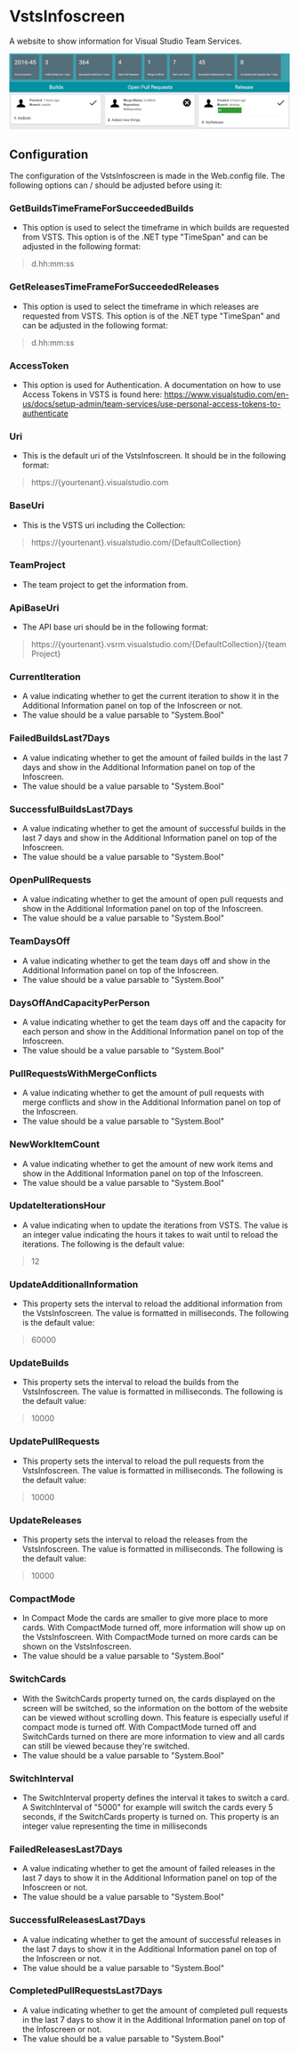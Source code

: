 # VstsInfoscreen
A website to show information for Visual Studio Team Services.

![alt tag](https://raw.githubusercontent.com/ThomasGassmann/VstsInfoscreen/master/example.png)

## Configuration
The configuration of the VstsInfoscreen is made in the Web.config file. The following options can / should be adjusted before using it:


### GetBuildsTimeFrameForSucceededBuilds
- This option is used to select the timeframe in which builds are requested from VSTS. This option is of the .NET type "TimeSpan" and can be adjusted in the following format: 
>d.hh:mm:ss

### GetReleasesTimeFrameForSucceededReleases
- This option is used to select the timeframe in which releases are requested from VSTS. This option is of the .NET type "TimeSpan" and can be adjusted in the following format: 
>d.hh:mm:ss

### AccessToken
- This option is used for Authentication. A documentation on how to use Access Tokens in VSTS is found here:
https://www.visualstudio.com/en-us/docs/setup-admin/team-services/use-personal-access-tokens-to-authenticate

### Uri
- This is the default uri of the VstsInfoscreen. It should be in the following format:
> https://{yourtenant}.visualstudio.com

### BaseUri
- This is the VSTS uri including the Collection:
> https://{yourtenant}.visualstudio.com/{DefaultCollection}

### TeamProject
- The team project to get the information from.

### ApiBaseUri
- The API base uri should be in the following format:
> https://{yourtenant}.vsrm.visualstudio.com/{DefaultCollection}/{teamProject}

### CurrentIteration
- A value indicating whether to get the current iteration to show it in the Additional Information panel on top of the Infoscreen or not.
- The value should be a value parsable to "System.Bool"

### FailedBuildsLast7Days
- A value indicating whether to get the amount of failed builds in the last 7 days and show in the Additional Information panel on top of the Infoscreen.
- The value should be a value parsable to "System.Bool"

### SuccessfulBuildsLast7Days
- A value indicating whether to get the amount of successful builds in the last 7 days and show in the Additional Information panel on top of the Infoscreen.
- The value should be a value parsable to "System.Bool"

### OpenPullRequests
- A value indicating whether to get the amount of open pull requests and show in the Additional Information panel on top of the Infoscreen.
- The value should be a value parsable to "System.Bool"

### TeamDaysOff
- A value indicating whether to get the team days off and show in the Additional Information panel on top of the Infoscreen.
- The value should be a value parsable to "System.Bool"

### DaysOffAndCapacityPerPerson
- A value indicating whether to get the team days off and the capacity for each person and show in the Additional Information panel on top of the Infoscreen.
- The value should be a value parsable to "System.Bool"

### PullRequestsWithMergeConflicts
- A value indicating whether to get the amount of pull requests with merge conflicts and show in the Additional Information panel on top of the Infoscreen.
- The value should be a value parsable to "System.Bool"

### NewWorkItemCount
- A value indicating whether to get the amount of new work items and show in the Additional Information panel on top of the Infoscreen.
- The value should be a value parsable to "System.Bool"

### UpdateIterationsHour
- A value indicating when to update the iterations from VSTS. The value is an integer value indicating the hours it takes to wait until to reload the iterations. The following is the default value:
>12

### UpdateAdditionalInformation
- This property sets the interval to reload the additional information from the VstsInfoscreen. The value is formatted in milliseconds. The following is the default value:
>60000

### UpdateBuilds
- This property sets the interval to reload the builds from the VstsInfoscreen. The value is formatted in milliseconds. The following is the default value:
>10000

### UpdatePullRequests
- This property sets the interval to reload the pull requests from the VstsInfoscreen. The value is formatted in milliseconds. The following is the default value:
>10000

### UpdateReleases
- This property sets the interval to reload the releases from the VstsInfoscreen. The value is formatted in milliseconds. The following is the default value:
>10000

### CompactMode
- In Compact Mode the cards are smaller to give more place to more cards. With CompactMode turned off, more information will show up on the VstsInfoscreen. With CompactMode turned on more cards can be shown on the VstsInfoscreen.
- The value should be a value parsable to "System.Bool"

### SwitchCards
- With the SwitchCards property turned on, the cards displayed on the screen will be switched, so the information on the bottom of the website can be viewed without scrolling down. This feature is especially useful if compact mode is turned off. With CompactMode turned off and SwitchCards turned on there are more information to view and all cards can still be viewed because they're switched.
- The value should be a value parsable to "System.Bool"

### SwitchInterval
- The SwitchInterval property defines the interval it takes to switch a card. A SwitchInterval of "5000" for example will switch the cards every 5 seconds, if the SwitchCards property is turned on. This property is an integer value representing the time in milliseconds

### FailedReleasesLast7Days
- A value indicating whether to get the amount of failed releases in the last 7 days to show it in the Additional Information panel on top of the Infoscreen or not.
- The value should be a value parsable to "System.Bool"

### SuccessfulReleasesLast7Days
- A value indicating whether to get the amount of successful releases in the last 7 days to show it in the Additional Information panel on top of the Infoscreen or not.
- The value should be a value parsable to "System.Bool"

### CompletedPullRequestsLast7Days
- A value indicating whether to get the amount of completed pull requests in the last 7 days to show it in the Additional Information panel on top of the Infoscreen or not.
- The value should be a value parsable to "System.Bool"
